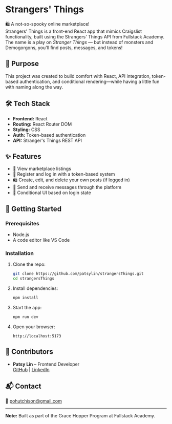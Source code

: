 # Strangers' Things

🛍️ A not-so-spooky online marketplace!  
Strangers' Things is a front-end React app that mimics Craigslist functionality, built using the Strangers' Things API from Fullstack Academy. 
The name is a play on *Stranger Things* — but instead of monsters and Demogorgons, you'll find posts, messages, and tokens!

## 🌟 Purpose

This project was created to build comfort with React, API integration, token-based authentication, and conditional 
rendering—while having a little fun with naming along the way.

## 🛠️ Tech Stack

- **Frontend:** React
- **Routing:** React Router DOM
- **Styling:** CSS
- **Auth:** Token-based authentication
- **API:** Stranger's Things REST API

## ✨ Features

- 📝 View marketplace listings
- 🔐 Register and log in with a token-based system
- 🛍️ Create, edit, and delete your own posts (if logged in)
- 💬 Send and receive messages through the platform
- 🚦 Conditional UI based on login state

## 🚀 Getting Started

### Prerequisites

- Node.js
- A code editor like VS Code

### Installation

1. Clone the repo:
    ```bash
    git clone https://github.com/patsylin/strangersThings.git
    cd strangersThings
    ```

2. Install dependencies:
    ```bash
    npm install
    ```

3. Start the app:
    ```bash
    npm run dev
    ```

4. Open your browser:
    ```
    http://localhost:5173
    ```

## 🤝 Contributors

- **Patsy Lin** – Frontend Developer  
  [GitHub](https://github.com/patsylin) | [LinkedIn](https://linkedin.com/in/patsy-lin)

## 📬 Contact

📧 pohutchison@gmail.com

---

**Note:** Built as part of the Grace Hopper Program at Fullstack Academy.

